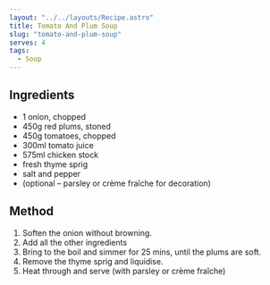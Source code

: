 ```yaml
---
layout: "../../layouts/Recipe.astro"
title: Tomato And Plum Soup
slug: "tomato-and-plum-soup"
serves: 4
tags:
  - Soup
---
```


## Ingredients

- 1 onion, chopped
- 450g red plums, stoned
- 450g tomatoes, chopped
- 300ml tomato juice
- 575ml chicken stock
- fresh thyme sprig
- salt and pepper
- (optional – parsley or crème fraîche for decoration)

## Method

1. Soften the onion without browning.
1. Add all the other ingredients
1. Bring to the boil and simmer for 25 mins, until the plums are soft.
1. Remove the thyme sprig and liquidise.
1. Heat through and serve (with parsley or crème fraîche)